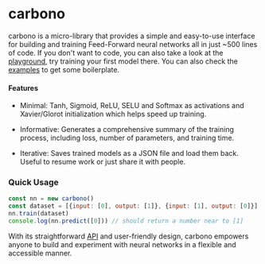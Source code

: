 # carbono

carbono is a micro-library that provides a simple and easy-to-use interface for building and training Feed-Forward neural networks all in just ~500 lines of code. If you don't want to code, you can also take a look at the [playground](https://huggingface.co/spaces/appvoid/carbono), try training your first model there. You can also check the [examples](https://github.com/appvoid/carbono/blob/main/examples.md) to get some boilerplate.

#### Features

- Minimal: Tanh, Sigmoid, ReLU, SELU and Softmax as activations and Xavier/Glorot initialization which helps speed up training.

- Informative: Generates a comprehensive summary of the training process, including loss, number of parameters, and training time.

- Iterative: Saves trained models as a JSON file and load them back. Useful to resume work or just share it with people.

### Quick Usage
```javascript
const nn = new carbono()
const dataset = [{input: [0], output: [1]}, {input: [1], output: [0]}]
nn.train(dataset)
console.log(nn.predict([0])) // should return a number near to [1]
```

With its straightforward [API](https://github.com/appvoid/carbono/blob/main/api.md) and user-friendly design, carbono empowers anyone to build and experiment with neural networks in a flexible and accessible manner.

